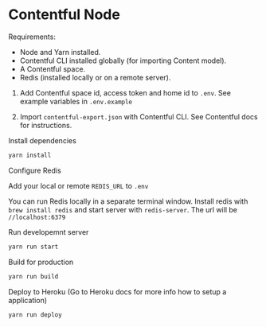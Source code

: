 # Contentful Node

Requirements:

- Node and Yarn installed.
- Contentful CLI installed globally (for importing Content model).
- A Contentful space.
- Redis (installed locally or on a remote server).

1. Add Contentful space id, access token and home id to `.env`. See example variables in `.env.example`

2. Import `contentful-export.json` with Contentful CLI. See Contentful docs for instructions.

Install dependencies

```bash
yarn install
```

Configure Redis

Add your local or remote `REDIS_URL` to `.env`

You can run Redis locally in a separate terminal window. Install redis with `brew install redis` and start server with `redis-server`. The url will be `//localhost:6379`

Run developemnt server

```bash
yarn run start
```

Build for production

```bash
yarn run build
```

Deploy to Heroku (Go to Heroku docs for more info how to setup a application)

```bash
yarn run deploy
```
